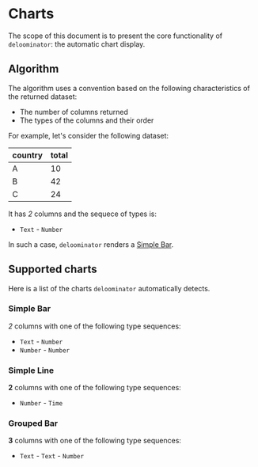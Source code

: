 # Charts

The scope of this document is to present the core functionality of
`deloominator`: the automatic chart display.

## Algorithm

The algorithm uses a convention based on the following characteristics of the
returned dataset:

- The number of columns returned
- The types of the columns and their order

For example, let's consider the following dataset:

| country | total |
|---------|-------|
| A       | 10    |
| B       | 42    |
| C       | 24    |

It has *2* columns and the sequece of types is:

- `Text` - `Number`

In such a case, `deloominator` renders a [Simple Bar](#simple-bar).

## Supported charts

Here is a list of the charts `deloominator` automatically detects.

### Simple Bar

*2* columns with one of the following type sequences:

- `Text`   - `Number`
- `Number` - `Number`

### Simple Line

**2** columns with one of the following type sequences:

- `Number` - `Time`

### Grouped Bar

**3** columns with one of the following type sequences:

- `Text` - `Text` - `Number`